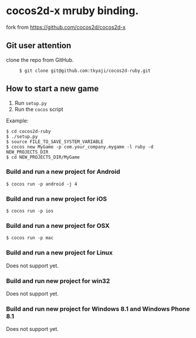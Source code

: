 cocos2d-x mruby binding.
=========

fork from https://github.com/cocos2d/cocos2d-x

Git user attention
-----------------------

clone the repo from GitHub.

         $ git clone git@github.com:tkyaji/cocos2d-ruby.git

How to start a new game
-----------------------

1. Run `setup.py`
2. Run the `cocos` script

Example:

    $ cd cocos2d-ruby
    $ ./setup.py
    $ source FILE_TO_SAVE_SYSTEM_VARIABLE
    $ cocos new MyGame -p com.your_company.mygame -l ruby -d NEW_PROJECTS_DIR
    $ cd NEW_PROJECTS_DIR/MyGame

### Build and run a new project for Android ###

    $ cocos run -p android -j 4

### Build and run a new project for iOS ###

    $ cocos run -p ios
    
### Build and run a new project for OSX ###

    $ cocos run -p mac

### Build and run a new project for Linux ###
Does not support yet.

### Build and run new project for win32 ###
Does not support yet.

### Build and run new project for Windows 8.1 and Windows Phone 8.1 ###
Does not support yet.
